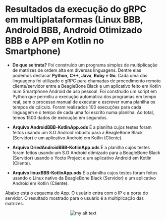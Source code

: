 # Resultados da execução do gRPC em multiplataformas (Linux BBB, Android BBB, Android Otimizado BBB e APP em Kotlin no Smartphone)

- **Do que se trata?**
Foi construído um programa simples de multiplicação de matrizes de ordem alta em diversas linguagens. Dentre elas podemos destacar **Python**, **C++**, **Java**, **Ruby** e **Go**. Cada uma das linguagens foi utilizado o gRPC para chamadas de procedimento remoto cliente/servidor entre a BeagleBone Black e um aplicativo feito em Kotlin num Smartphone Android de uso pessoal. Foi construído um script em Python que permitiu a execução automática dos programas em tempo real, sem o processo manual de executar e escrever numa planilha os tempos de cálculo. Foram realizados 100 execuções para cada linguagem e o tempo de cada uma foi escrito numa planilha. Ao total, temos 1500 dados de execução em segundos.  

- **Arquivo AndroidBBB-KotlinApp.ods**
É a planilha cujos testes foram feitos usando um S.O Android robusto para a BeagleBone Black (Servidor) e um aplicativo Android em Kotlin (Cliente). 

- **Arquivo DriedAndroidBBB-KotlinApp.ods**
É a planilha cujos testes foram feitos usando um S.O Android otimizado para a BeagleBone Black (Servidor) usando o Yocto Project e um aplicativo Android em Kotlin (Cliente). 

- **Arquivo linuxBBB-KotlinApp.ods**
É a planilha cujos testes foram feitos usando o Linux nativo da BeagleBone Black (Servidor) e um aplicativo Android em Kotlin (Cliente). 


Abaixo está o esquema do App. O usuário entra com o IP e a porta do servidor. O resultado mostrado para o usuário é a multiplicação das matrizes.

<p align="center">
  <img src="https://imageshack.com/a/img924/6927/M6JvB6.png" alt="my alt text">
</p>

